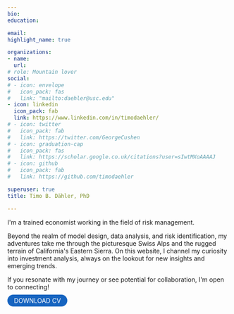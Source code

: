 ```yaml
---
bio:
education:

email: 
highlight_name: true

organizations:
- name: 
  url: 
# role: Mountain lover
social:
# - icon: envelope
#   icon_pack: fas
#   link: "mailto:daehler@usc.edu"
- icon: linkedin
  icon_pack: fab
  link: https://www.linkedin.com/in/timodaehler/
# - icon: twitter
#   icon_pack: fab
#   link: https://twitter.com/GeorgeCushen
# - icon: graduation-cap
#   icon_pack: fas
#   link: https://scholar.google.co.uk/citations?user=sIwtMXoAAAAJ
# - icon: github
#   icon_pack: fab
#   link: https://github.com/timodaehler

superuser: true
title: Timo B. Dähler, PhD

---
```

I'm a trained economist working in the field of risk management. 

Beyond the realm of model design, data analysis, and risk identification, my adventures take me through the picturesque Swiss Alps and the rugged terrain of California's Eastern Sierra. On this website, I channel my curiosity into investment analysis, always on the lookout for new insights and emerging trends.

If you resonate with my journey or see potential for collaboration, I'm open to connecting!

<a href="/uploads/resume.pdf" target="_blank" role="button" style="font-size: 14px; padding: 5px 15px; border: none; border-radius: 20px; background-color: #1664c0; color: white; cursor: pointer; transition: background-color 0.3s; text-decoration: none;" onmouseover="this.style.backgroundColor='#0056b3'" onmouseout="this.style.backgroundColor='#007BFF'">DOWNLOAD CV</a>


